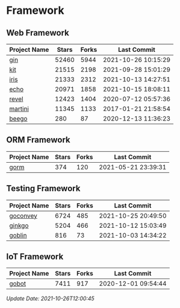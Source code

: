 # Framework

## Web Framework
| Project Name | Stars | Forks | Last Commit |
| ------------ | ----- | ----- | ----------- |
| [gin](https://github.com/gin-gonic/gin) | 52460 | 5944 | 2021-10-26 10:15:29 |
| [kit](https://github.com/go-kit/kit) | 21515 | 2198 | 2021-09-28 15:01:29 |
| [iris](https://github.com/kataras/iris) | 21333 | 2312 | 2021-10-13 14:27:51 |
| [echo](https://github.com/labstack/echo) | 20971 | 1858 | 2021-10-15 18:08:11 |
| [revel](https://github.com/revel/revel) | 12423 | 1404 | 2020-07-12 05:57:36 |
| [martini](https://github.com/go-martini/martini) | 11345 | 1133 | 2017-01-21 21:58:54 |
| [beego](https://github.com/astaxie/beego) | 280 | 87 | 2020-12-13 11:36:23 |

## ORM Framework
| Project Name | Stars | Forks | Last Commit |
| ------------ | ----- | ----- | ----------- |
| [gorm](https://github.com/jinzhu/gorm) | 374 | 120 | 2021-05-21 23:39:31 |

## Testing Framework
| Project Name | Stars | Forks | Last Commit |
| ------------ | ----- | ----- | ----------- |
| [goconvey](https://github.com/smartystreets/goconvey) | 6724 | 485 | 2021-10-25 20:49:50 |
| [ginkgo](https://github.com/onsi/ginkgo) | 5204 | 466 | 2021-10-12 15:03:49 |
| [goblin](https://github.com/franela/goblin) | 816 | 73 | 2021-10-03 14:34:22 |

## IoT Framework
| Project Name | Stars | Forks | Last Commit |
| ------------ | ----- | ----- | ----------- |
| [gobot](https://github.com/hybridgroup/gobot) | 7411 | 917 | 2020-12-01 09:54:44 |

*Update Date: 2021-10-26T12:00:45*